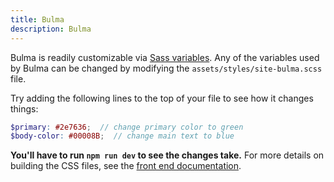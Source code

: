 ```yaml
---
title: Bulma
description: Bulma
---
```


Bulma is readily customizable via [Sass variables](https://bulma.io/documentation/customize/variables/).
Any of the variables used by Bulma can be changed by modifying the `assets/styles/site-bulma.scss` file.

Try adding the following lines to the top of your file to see how it changes things:

```scss
$primary: #2e7636;  // change primary color to green
$body-color: #00008B;  // change main text to blue
```

**You'll have to run `npm run dev` to see the changes take.**
For more details on building the CSS files, see the [front end documentation](../front-end/overview.md).
